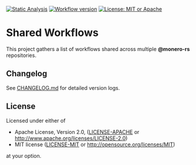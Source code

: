 [![Static Analysis](https://img.shields.io/github/workflow/status/monero-rs/workflows/Static%20Analysis)](https://github.com/monero-rs/workflows/actions/workflows/analysis.yml)
[![Workflow version](https://img.shields.io/badge/Workflow%20version-@v1.0.0-blue)](https://github.com/farcaster-project/workflows/releases/tag/v1.0.0)
[![License: MIT or Apache](https://img.shields.io/badge/License-MIT%20or%20Apache%202.0-yellow.svg)](./COPYRIGHT)

# Shared Workflows

This project gathers a list of workflows shared across multiple **@monero-rs** repositories.

## Changelog

See [CHANGELOG.md](CHANGELOG.md) for detailed version logs.

## License

Licensed under either of

- Apache License, Version 2.0, ([LICENSE-APACHE](LICENSE-APACHE) or
  http://www.apache.org/licenses/LICENSE-2.0)
- MIT license ([LICENSE-MIT](LICENSE-MIT) or http://opensource.org/licenses/MIT)

at your option.
